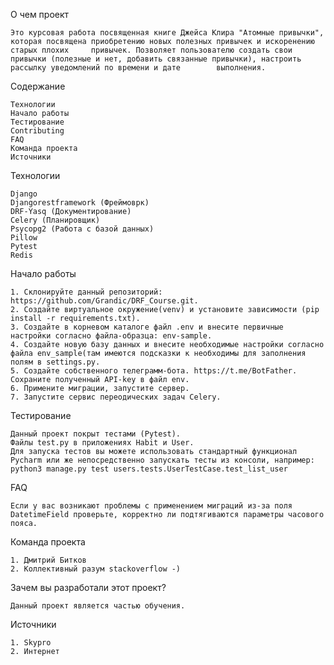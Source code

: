 О чем проект

    Это курсовая работа посвященная книге Джейса Клира "Атомные привычки", которая посвящена приобретению новых полезных привычек и искоренению старых плохих     привычек. Позволяет пользователю создать свои привычки (полезные и нет, добавить связанные привычки), настроить рассылку уведомлений по времени и дате        выполнения.
    
Содержание

    Технологии
    Начало работы
    Тестирование
    Contributing
    FAQ
    Команда проекта
    Источники

Технологии

    Django 
    Djangorestframework (Фреймоврк)
    DRF-Yasq (Документирование)
    Celery (Планировщик)
    Psycopg2 (Работа с базой данных)
    Pillow
    Pytest
    Redis

Начало работы

    1. Склонируйте данный репозиторий: https://github.com/Grandic/DRF_Course.git.
    2. Создайте виртуальное окружение(venv) и установите зависимости (pip install -r requirements.txt).
    3. Создайте в корневом каталоге файл .env и внесите первичные настройки согласно файла-образца: env-sample.
    4. Создайте новую базу данных и внесите необходимые настройки согласно файла env_sample(там имеются подсказки к необходимы для заполнения полям в settings.py.
    5. Создайте собственного телеграмм-бота. https://t.me/BotFather. Сохраните полученный API-key в файл env.
    6. Примените миграции, запустите сервер.
    7. Запустите сервис переодических задач Celery.

Тестирование

    Данный проект покрыт тестами (Pytest).
    Файлы test.py в приложениях Habit и User.
    Для запуска тестов вы можете использовать стандартный функционал Pycharm или же непосредственно запускать тесты из консоли, например:
    python3 manage.py test users.tests.UserTestCase.test_list_user

FAQ

    Если у вас возникают проблемы с применением миграций из-за поля DatetimeField проверьте, корректно ли подтягиваются параметры часового пояса.

Команда проекта

    1. Дмитрий Битков
    2. Коллективный разум stackoverflow -)

Зачем вы разработали этот проект?

    Данный проект является частью обучения.

Источники

    1. Skypro
    2. Интернет

    
    
    
    

    



  
